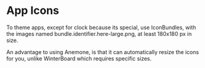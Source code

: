 # App Icons

To theme apps, except for clock because its special, use IconBundles, with the images named bundle.identifier.here-large.png, at least 180x180 px in size. 

An advantage to using Anemone, is that it can automatically resize the icons for you, unlike WinterBoard which requires specific sizes.